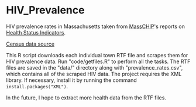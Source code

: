 # HIV_Prevalence
HIV prevalence rates in Massachusetts taken from [MassCHIP](http://www.mass.gov/eohhs/researcher/community-health/masschip/)'s reports on [Health Status Indicators](http://www.mass.gov/eohhs/researcher/community-health/masschip/health-status-indicators.html).

[Census data source](http://factfinder.census.gov/bkmk/table/1.0/en/ACS/13_5YR/GCT1701.US13PR/0100000US)

This R script downloads each individual town RTF file and scrapes them for HIV prevalence data. Run "code/getfiles.R" to perform all the tasks. The RTF files are saved in the "data/" directory along with "prevalence_rates.csv", which contains all of the scraped HIV data. The project requires the XML library. If necessary, install it by running the command `install.packages("XML")`.

In the future, I hope to extract more health data from the RTF files.

